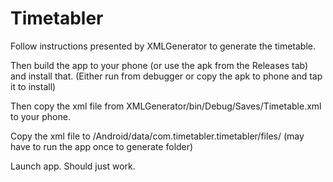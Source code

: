 # Timetabler

Follow instructions presented by XMLGenerator to generate the timetable.

Then build the app to your phone (or use the apk from the Releases tab) and install that. (Either run from debugger or copy the apk to phone and tap it to install)

Then copy the xml file from XMLGenerator/bin/Debug/Saves/Timetable.xml to your phone.

Copy the xml file to /Android/data/com.timetabler.timetabler/files/ (may have to run the app once to generate folder)

Launch app. Should just work.

